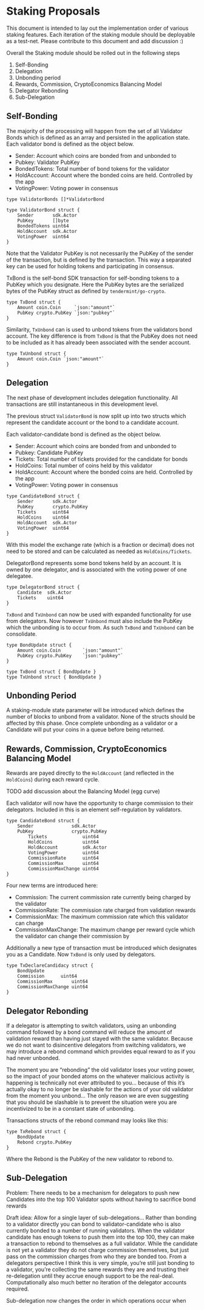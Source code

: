 # Staking Proposals

This document is intended to lay out the implementation order of various
staking features. Each iteration of the staking module should be deployable 
as a test-net. Please contribute to this document and add discussion :)

Overall the Staking module should be rolled out in the following steps

1. Self-Bonding
2. Delegation
3. Unbonding period
4. Rewards, Commission, CryptoEconomics Balancing Model
5. Delegator Rebonding
6. Sub-Delegation

## Self-Bonding

The majority of the processing will happen from the set of all Validator Bonds
which is defined as an array and persisted in the application state.  Each
validator bond is defined as the object below. 
 - Sender: Account which coins are bonded from and unbonded to
 - Pubkey: Validator PubKey
 - BondedTokens: Total number of bond tokens for the validator
 - HoldAccount: Account where the bonded coins are held. Controlled by the app
 - VotingPower: Voting power in consensus

``` golang
type ValidatorBonds []*ValidatorBond

type ValidatorBond struct {
	Sender       sdk.Actor 
	PubKey       []byte    
	BondedTokens uint64    
	HoldAccount  sdk.Actor 
	VotingPower  uint64   
}
```
Note that the Validator PubKey is not necessarily the PubKey of the sender of
the transaction, but is defined by the transaction. This way a separated key
can be used for holding tokens and participating in consensus. 


TxBond is the self-bond SDK transaction for self-bonding tokens to a PubKey
which you designate.  Here the PubKey bytes are the serialized bytes of the
PubKey struct as defined by `tendermint/go-crypto`.

``` golang
type TxBond struct {
	Amount coin.Coin     `json:"amount"`
	PubKey crypto.PubKey `json:"pubkey"`
}
```

Similarity, `TxUnbond` can is used to unbond tokens from the validators bond
account. The key difference is from `TxBond` is that the PubKey does not need
to be included as it has already been associated with the sender account.


``` golang
type TxUnbond struct {
	Amount coin.Coin `json:"amount"`
}
```

## Delegation

The next phase of development includes delegation functionality. All transactions
are still instantaneous in this development level.

The previous struct `ValidatorBond` is now split up into two structs which represent
the candidate account or the bond to a candidate account.

Each validator-candidate bond is defined as the object below. 
 - Sender: Account which coins are bonded from and unbonded to
 - Pubkey: Candidate PubKey
 - Tickets: Total number of tickets provided for the candidate for bonds
 - HoldCoins: Total number of coins held by this validator
 - HoldAccount: Account where the bonded coins are held. Controlled by the app
 - VotingPower: Voting power in consensus

``` golang
type CandidateBond struct {
	Sender       sdk.Actor 
	PubKey       crypto.PubKey
	Tickets      uint64    
	HoldCoins    uint64  
	HoldAccount  sdk.Actor 
	VotingPower  uint64   
}
```

With this model the exchange rate (which is a fraction or decimal) does not
need to be stored and can be calculated as needed as `HoldCoins/Tickets`. 

DelegatorBond represents some bond tokens held by an account. It is owned by
one delegator, and is associated with the voting power of one delegatee.

``` golang
type DelegatorBond struct {
	Candidate  sdk.Actor
	Tickets    uint64
} 
```

`TxBond` and `TxUnbond` can now be used with expanded 
functionality for use from delegators. Now however `TxUnbond` must also include 
the PubKey which the unbonding is to occur from. As such `TxBond` and `TxUnbond` 
can be consolidate. 

``` golang
type BondUpdate struct {
	Amount coin.Coin        `json:"amount"`
	PubKey crypto.PubKey    `json:"pubkey"`
}

type TxBond struct { BondUpdate }
type TxUnbond struct { BondUpdate }
```

## Unbonding Period

A staking-module state parameter will be introduced which defines the number of
blocks to unbond from a validator. None of the structs should be affected by
this phase. Once complete unbonding as a validator or a Candidate will put your
coins in a queue before being returned.


## Rewards, Commission, CryptoEconomics Balancing Model

Rewards are payed directly to the `HoldAccount` (and reflected in the `HoldCoins`) 
during each reward cycle.

TODO add discussion about the Balancing Model (egg curve)

Each validator will now have the opportunity to charge commission to their
delegators. Included in this is an element self-regulation by validators.
 
``` golang
type CandidateBond struct {
	Sender              sdk.Actor 
	PubKey              crypto.PubKey
    	Tickets             uint64    
    	HoldCoins           uint64  
    	HoldAccount         sdk.Actor 
    	VotingPower         uint64   
    	CommissionRate      uint64
    	CommissionMax       uint64
    	CommissionMaxChange uint64
}
```

Four new terms are introduced here:
 - Commission: The current commission rate currently being charged by the validator
 - CommissionRate:  The commission rate charged from validation rewards
 - CommissionMax:  The maximum commission rate which this validator can charge
 - CommissionMaxChange: The maximum change per reward cycle which the validator can change their commission by

Additionally a new type of transaction must be introduced which designates you as a 
Candidate. Now `TxBond` is only used by delegators. 

``` golang
type TxDeclareCandidacy struct {
	BondUpdate
	Commission 	    uint64  
	CommissionMax 	    uint64 
	CommissionMaxChange uint64 
}
```

## Delegator Rebonding

If a delegator is attempting to switch validators, using an unbonding command followed
by a bond command will reduce the amount of validation reward than having just stayed
with the same validator. Because we do not want to disincentive delegators from
switching validators, we may introduce a rebond command which provides equal reward 
to as if you had never unbonded. 

The moment you are “rebonding” the old validator loses your voting power, so the
impact of your bonded atoms on the whatever malicious activity is happening is
technically not ever attributed to you… because of this it’s actually okay to
no longer be slashable for the actions of your old validator from the moment
you unbond… The only reason we are even suggesting that you should be slashable
is to prevent the situation were you are incentivized to be in a constant state
of unbonding. 

Transactions structs of the rebond command may looks like this: 

``` golang
type TxRebond struct {
	BondUpdate
	Rebond crypto.PubKey
}
```

Where the Rebond is the PubKey of the new validator to rebond to. 

## Sub-Delegation

Problem: There needs to be a mechanism for delegators to push new Candidates
into the top 100 Validator spots without having to sacrifice bond rewards

Draft idea: Allow for a single layer of sub-delegations… Rather than bonding to
a validator directly you can bond to validator-candidate who is also currently
bonded to a number of running validators. When the validator candidate has
enough tokens to push them into the top 100, they can make a transaction to
rebond to themselves as a full validator. While the candidate is not yet a
validator they do not charge commission themselves, but just pass on the
commission charges from who they are bonded too. From a delegators perspective
I think this is very simple, you’re still just bonding to a validator, you’re
collecting the same rewards they are and trusting their re-delegation until
they accrue enough support to be the real-deal. Computationally also much
better no iteration of the delegator accounts required.

Sub-delegation now changes the order in which operations occur when 
